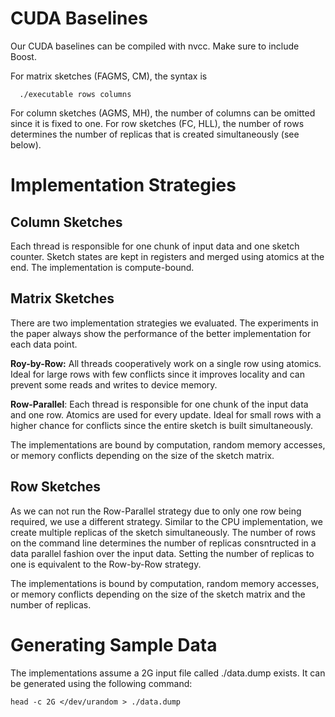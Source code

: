 # CUDA Baselines
Our CUDA baselines can be compiled with nvcc. Make sure to include Boost.

For matrix sketches (FAGMS, CM), the syntax is 
```
  ./executable rows columns
```

For column sketches (AGMS, MH), the number of columns can be omitted since it is fixed to one.
For row sketches (FC, HLL), the number of rows determines the number of replicas that is created simultaneously (see below).


# Implementation Strategies

## Column Sketches
Each thread is responsible for one chunk of input data and one sketch counter. Sketch states are kept in registers and merged using atomics at the end. The implementation is compute-bound.

## Matrix Sketches
There are two implementation strategies we evaluated. The experiments in the paper always show the performance of the better implementation for each data point.

**Roy-by-Row:** All threads cooperatively work on a single row using atomics. Ideal for large rows with few conflicts since it improves locality and can prevent some reads and writes to device memory.

**Row-Parallel**:  Each thread is responsible for one chunk of the input data and one row. Atomics are used for every update. Ideal for small rows with a higher chance for conflicts since the entire sketch is built simultaneously. 

The implementations are bound by computation, random memory accesses, or memory conflicts depending on the size of the sketch matrix.

## Row Sketches
As we can not run the Row-Parallel strategy due to only one row being required, we use a different strategy. Similar to the CPU implementation, we create multiple replicas of the sketch simultaneously. The number of rows on the command line determines the number of replicas consntructed in a data parallel fashion over the input data. Setting the number of replicas to one is equivalent to the Row-by-Row strategy.

The implementations is bound by computation, random memory accesses, or memory conflicts depending on the size of the sketch matrix and the number of replicas.


# Generating Sample Data
The implementations assume a 2G input file called ./data.dump exists. It can be generated using the following command: 

```
head -c 2G </dev/urandom > ./data.dump
```
